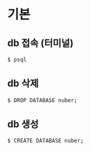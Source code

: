 # 기본

## db 접속 (터미널)

```bash
$ psql
```

## db 삭제

```bash
$ DROP DATABASE nuber;
```

## db 생성

```bash
$ CREATE DATABASE nuber;
```
